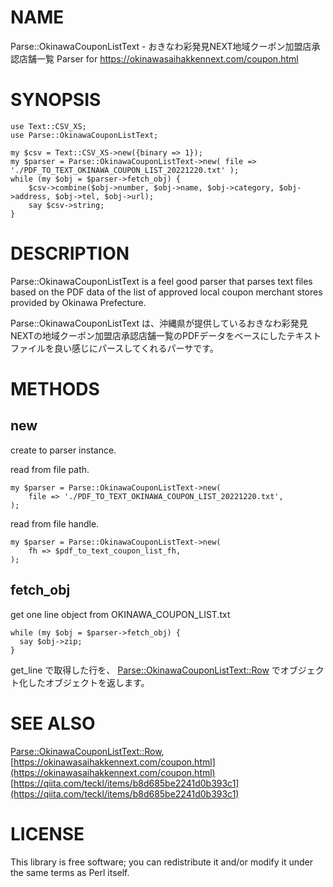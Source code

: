 
# NAME

Parse::OkinawaCouponListText - おきなわ彩発見NEXT地域クーポン加盟店承認店舗一覧 Parser for https://okinawasaihakkennext.com/coupon.html

# SYNOPSIS

    use Text::CSV_XS;
    use Parse::OkinawaCouponListText;

    my $csv = Text::CSV_XS->new({binary => 1});
    my $parser = Parse::OkinawaCouponListText->new( file => './PDF_TO_TEXT_OKINAWA_COUPON_LIST_20221220.txt' );
    while (my $obj = $parser->fetch_obj) {
        $csv->combine($obj->number, $obj->name, $obj->category, $obj->address, $obj->tel, $obj->url);
        say $csv->string;
    }

# DESCRIPTION

Parse::OkinawaCouponListText is a feel good parser that parses text files based on the PDF data of the list of approved local coupon merchant stores provided by Okinawa Prefecture.

Parse::OkinawaCouponListText は、沖縄県が提供しているおきなわ彩発見NEXTの地域クーポン加盟店承認店舗一覧のPDFデータをベースにしたテキストファイルを良い感じにパースしてくれるパーサです。

# METHODS

## new

create to parser instance.

read from file path.

    my $parser = Parse::OkinawaCouponListText->new(
        file => './PDF_TO_TEXT_OKINAWA_COUPON_LIST_20221220.txt',
    );

read from file handle.

    my $parser = Parse::OkinawaCouponListText->new(
        fh => $pdf_to_text_coupon_list_fh,
    );

## fetch\_obj

get one line object from OKINAWA_COUPON_LIST.txt

    while (my $obj = $parser->fetch_obj) {
      say $obj->zip;
    }

get_line で取得した行を、 [Parse::OkinawaCouponListText::Row](https://github.com/teckl/p5-Parse-OkinawaCouponListText/blob/main/lib/Parse/OkinawaCouponListText/Row.pm) でオブジェクト化したオブジェクトを返します。

# SEE ALSO

[Parse::OkinawaCouponListText::Row](https://github.com/teckl/p5-Parse-OkinawaCouponListText/blob/main/lib/Parse/OkinawaCouponListText/Row.pm),
[https://okinawasaihakkennext.com/coupon.html](https://okinawasaihakkennext.com/coupon.html)
[https://qiita.com/teckl/items/b8d685be2241d0b393c1](https://qiita.com/teckl/items/b8d685be2241d0b393c1)

# LICENSE

This library is free software; you can redistribute it and/or modify
it under the same terms as Perl itself.
